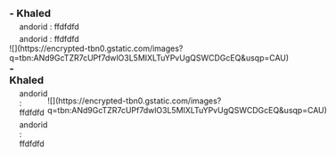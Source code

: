 <div>

<div style="font-size: 18px; font-weight: bold">- Khaled</div>

<div style=" margin-inline-start: 18px; margin-top: 5px; ">andorid : ffdfdfd</div>

<div style=" margin-inline-start: 18px; margin-top: 5px; ">andorid : ffdfdfd</div>

</div>

<div>![](https://encrypted-tbn0.gstatic.com/images?q=tbn:ANd9GcTZR7cUPf7dwlO3L5MIXLTuYPvUgQSWCDGcEQ&usqp=CAU)</div>

</div>

</div>



<div>

<div style="
          display: flex;
          justify-content: space-between;
          align-items: center;
        ">

<div>

<div style="font-size: 18px; font-weight: bold">- Khaled</div>

<div style=" margin-inline-start: 18px; margin-top: 5px; ">andorid : ffdfdfd</div>

<div style=" margin-inline-start: 18px; margin-top: 5px; ">andorid : ffdfdfd</div>

</div>

<div>![](https://encrypted-tbn0.gstatic.com/images?q=tbn:ANd9GcTZR7cUPf7dwlO3L5MIXLTuYPvUgQSWCDGcEQ&usqp=CAU)</div>

</div>

</div>
